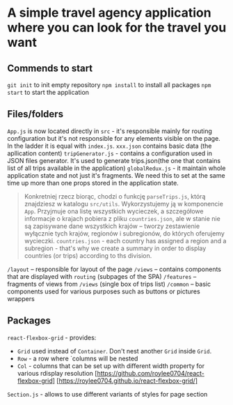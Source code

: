 # A simple travel agency application where you can look for the travel you want

## Commends to start
`git init` to init empty repository
`npm install` to install all packages
`npm start` to start the application


## Files/folders
`App.js` is now located directly in `src` - it's responsible mainly for routing configuration but it's not responsible for any elements visible on the page. In the ladder it is equal with `index.js`.
`xxx.json` contains basic data (the apllication content)
`tripGenerator.js` - contains a configuration used in JSON files generator. It's used to generate trips.json(the one that contains list of all trips available in the application)
`globalRedux.js` - it maintain whole application state and not just it's fragments. We need this to set at the same time up more than one props stored in the application state.
>Konkretniej rzecz biorąc, chodzi o funkcję `parseTrips.js`, którą znajdziesz w katalogu `src/utils`. Wykorzystujemy ją w komponencie `App`. Przyjmuje ona listę wszystkich wycieczek, a szczegółowe informacje o krajach pobiera z pliku `countries.json`, ale w stanie nie są zapisywane dane wszystkich krajów – tworzy zestawienie wyłącznie tych krajów, regionów i subregionów, do których oferujemy wycieczki.
`countries.json` - each country has assigned a region and a subregion - that's why we create a summary in order to display countries (or trips) according to ths division.


`/layout` – responsible for layout of the page
`/views` – contains components that are displayed with `routing` (subpages of the SPA)
`/features` – fragments of views from `/views` (single box of trips list)
`/common` – basic components used for various purposes such as buttons or pictures wrappers


## Packages
`react-flexbox-grid` - provides:
* `Grid` used instead of `Container`. Don't nest another `Grid` inside `Grid`.
* `Row` - a row where `columns will be nested
* `Col` - columns that can be set up with different width property for various rdisplay resolution
[https://github.com/roylee0704/react-flexbox-grid]
[https://roylee0704.github.io/react-flexbox-grid/]

`Section.js` - allows to use different variants of styles for page section

